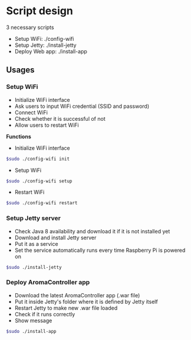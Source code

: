 # Script design

3 necessary scripts  

* Setup WiFi: ./config-wifi
* Setup Jetty: ./install-jetty
* Deploy Web app: ./install-app

## Usages

### Setup WiFi
* Initialize WiFi interface
* Ask users to input WiFi credential (SSID and password)
* Connect WiFi
* Check whether it is successful of not
* Allow users to restart WiFi

**Functions**

* Initialize WiFi interface
```bash
$sudo ./config-wifi init
```

* Setup WiFi
```bash
$sudo ./config-wifi setup
```

* Restart WiFi
```bash
$sudo ./config-wifi restart
```

### Setup Jetty server
* Check Java 8 availability and download it if it is not installed yet
* Download and install Jetty server
* Put it as a service
* Set the service automatically runs every time Raspberry Pi is powered on

```bash
$sudo ./install-jetty
``` 

### Deploy AromaController app
* Download the latest AromaController app (.war file)
* Put it inside Jetty's folder where it is defined by Jetty itself
* Restart Jetty to make new .war file loaded
* Check if it runs correctly
* Show message

```bash
$sudo ./install-app
``` 